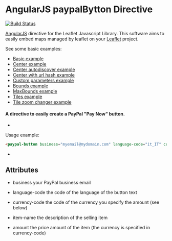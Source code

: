 # AngularJS paypalBytton Directive
[![Build Status](https://secure.travis-ci.org/angular-ui/bootstrap.png)](http://travis-ci.org/marcolino/paypal-button)

[AngularJS](http://angularjs.org/) directive for the Leaflet Javascript
Library. This software aims to easily embed maps managed by leaflet on your
[Leaflet](http://leaflet.cloudmade.com) project.

See some basic examples:

* [Basic example](http://tombatossals.github.io/angular-leaflet-directive/examples/simple-example.html)
* [Center example](http://tombatossals.github.io/angular-leaflet-directive/examples/center-example.html)
* [Center autodiscover example](http://tombatossals.github.io/angular-leaflet-directive/examples/center-autodiscover-example.html)
* [Center with url hash example](http://tombatossals.github.io/angular-leaflet-directive/examples/url-hash-center-example.html)
* [Custom parameters example](http://tombatossals.github.io/angular-leaflet-directive/examples/custom-parameters-example.html)
* [Bounds example](http://tombatossals.github.io/angular-leaflet-directive/examples/bounds-example.html)
* [MaxBounds example](http://tombatossals.github.io/angular-leaflet-directive/examples/maxbounds-example.html)
* [Tiles example](http://tombatossals.github.io/angular-leaflet-directive/examples/tiles-example.html)
* [Tile zoom changer example](http://tombatossals.github.io/angular-leaflet-directive/examples/tiles-zoom-changer-example.html)

#### A directive to easily create a PayPal "Pay Now" button.
-
<!--
Usage

  - bower install --save paypal-button
  - Add ms.paypal-button to your application's module dependencies.
  - Include dependencies in your HTML.
  - Use the paypal-button directive.
-->

Usage example:
```html
<paypal-button business="myemail@mydomain.com" language-code="it_IT" currency-code="EUR" item-name="My nice item description" amount="100"></paypal-button>
```
-

Attributes
---

 - business
                    your PayPal business email

 - language-code
                    the code of the language of the button text

 - currency-code
                    the code of the currency you specify the amount (see below)

 - item-name
                    the description of the selling item

 - amount
                    the price amount of the item (the currency is specified in currency-code)

